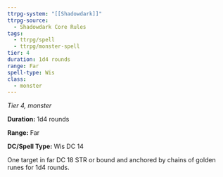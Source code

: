 ```yaml
---
ttrpg-system: "[[Shadowdark]]"
ttrpg-source:
  - Shadowdark Core Rules
tags:
  - ttrpg/spell
  - ttrpg/monster-spell
tier: 4
duration: 1d4 rounds
range: Far
spell-type: Wis
class:
  - monster
---
```

*Tier 4, monster*

**Duration:** 1d4 rounds

**Range:** Far

**DC/Spell Type:** Wis DC 14

One target in far DC 18 STR or bound and anchored by chains of golden runes for 1d4 rounds.
